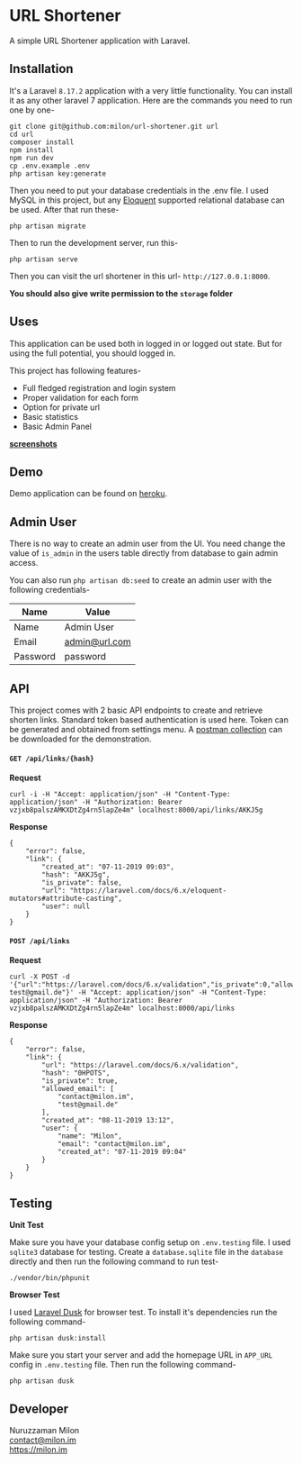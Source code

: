 # URL Shortener

A simple URL Shortener application with Laravel.

## Installation

It's a Laravel `8.17.2` application with a very little functionality. You can install it as any other laravel 7 application. Here are the commands you need to run one by one-

```
git clone git@github.com:milon/url-shortener.git url
cd url
composer install
npm install
npm run dev
cp .env.example .env
php artisan key:generate
```

Then you need to put your database credentials in the .env file. I used MySQL in this project, but any [Eloquent](https://laravel.com/docs/6.x/eloquent) supported relational database can be used. After that run these-

```
php artisan migrate
```

Then to run the development server, run this-

```
php artisan serve
```

Then you can visit the url shortener in this url- `http://127.0.0.1:8000`. 

**You should also give write permission to the `storage` folder**

## Uses

This application can be used both in logged in or logged out state. But for using the full potential, you should logged in.

This project has following features-

- Full fledged registration and login system
- Proper validation for each form
- Option for private url
- Basic statistics
- Basic Admin Panel

**[screenshots](screenshots.md)**

## Demo

Demo application can be found on [heroku](https://milon-url-shortener.herokuapp.com/).

## Admin User

There is no way to create an admin user from the UI. You need change the value of `is_admin` in the users table directly from database to gain admin access.

You can also run `php artisan db:seed` to create an admin user with the following credentials-

| Name | Value |
|------|-----------|
| Name | Admin User |
| Email | admin@url.com |
| Password | password |

## API

This project comes with 2 basic API endpoints to create and retrieve shorten links. Standard token based authentication is used here. Token can be generated and obtained from settings menu. A [postman collection](UrlShortener.postman_collection.json) can be downloaded for the demonstration.

#### `GET /api/links/{hash}`

**Request**

```
curl -i -H "Accept: application/json" -H "Content-Type: application/json" -H "Authorization: Bearer vzjxb8palszAMKXDtZg4rn5lapZe4m" localhost:8000/api/links/AKKJ5g
```

**Response**
```
{
    "error": false,
    "link": {
        "created_at": "07-11-2019 09:03",
        "hash": "AKKJ5g",
        "is_private": false,
        "url": "https://laravel.com/docs/6.x/eloquent-mutators#attribute-casting",
        "user": null
    }
}
```

#### `POST /api/links`

**Request**

```
curl -X POST -d '{"url":"https://laravel.com/docs/6.x/validation","is_private":0,"allowed_email":"contact@milon.im, test@gmail.de"}' -H "Accept: application/json" -H "Content-Type: application/json" -H "Authorization: Bearer vzjxb8palszAMKXDtZg4rn5lapZe4m" localhost:8000/api/links
```

**Response**

```
{
    "error": false,
    "link": {
        "url": "https://laravel.com/docs/6.x/validation",
        "hash": "0HPOTS",
        "is_private": true,
        "allowed_email": [
            "contact@milon.im",
            "test@gmail.de"
        ],
        "created_at": "08-11-2019 13:12",
        "user": {
            "name": "Milon",
            "email": "contact@milon.im",
            "created_at": "07-11-2019 09:04"
        }
    }
}
```

## Testing

**Unit Test**

Make sure you have your database config setup on `.env.testing` file. I used `sqlite3` database for testing. Create a `database.sqlite` file in the `database` directly and then run the following command to run test-

```
./vendor/bin/phpunit
```

**Browser Test**

I used [Laravel Dusk](https://laravel.com/docs/6.x/dusk) for browser test. To install it's dependencies run the following command-

```
php artisan dusk:install
```

Make sure you start your server and add the homepage URL in `APP_URL` config in `.env.testing` file. Then run the following command-

```
php artisan dusk
```

## Developer

Nuruzzaman Milon<br>
contact@milon.im<br>
<https://milon.im>
